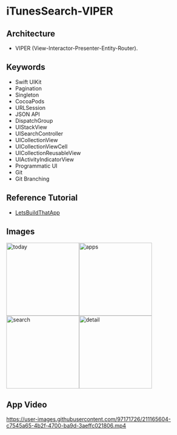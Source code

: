 # iTunesSearch-VIPER

## Architecture
 - VIPER (View-Interactor-Presenter-Entity-Router).

## Keywords
- Swift UIKit
- Pagination
- Singleton
- CocoaPods
- URLSession
- JSON API
- DispatchGroup
- UIStackView
- UISearchController
- UICollectionView
- UICollectionViewCell
- UICollectionReusableView
- UIActivityIndicatorView
- Programmatic UI
- Git
- Git Branching

## Reference Tutorial
- [LetsBuildThatApp](https://www.letsbuildthatapp.com/courses/AppStore%20JSON%20APIs)

## Images
<img width="192" alt="today" src="https://user-images.githubusercontent.com/97171726/211164484-a5efebc2-d510-4e52-8a8d-32f5f0bb7ef6.png"><img width="192" alt="apps" src="https://user-images.githubusercontent.com/97171726/211164490-a85cbeb3-18af-4eba-afea-d7dc07a1aa59.png"><img width="192" alt="search" src="https://user-images.githubusercontent.com/97171726/211164499-452b3ef1-b36f-42da-b238-47415129c0df.png"><img width="192" alt="detail" src="https://user-images.githubusercontent.com/97171726/211164506-0626ce11-c3a8-48c0-aa15-d7a5b0c0dab8.png">

## App Video
https://user-images.githubusercontent.com/97171726/211165604-c7545a65-4b2f-4700-ba9d-3aeffc021806.mp4
